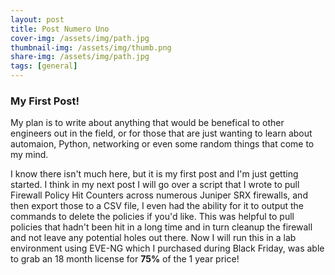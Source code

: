 ```yaml
---
layout: post
title: Post Numero Uno
cover-img: /assets/img/path.jpg
thumbnail-img: /assets/img/thumb.png
share-img: /assets/img/path.jpg
tags: [general]
---
```


### My First Post!
My plan is to write about anything that would be benefical to other engineers out in the field, or for those that are just wanting to learn about automaion, Python, networking or even some random things that come to my mind.

I know there isn't much here, but it is my first post and I'm just getting started. I think in my next post I will go over a script that I wrote to pull Firewall Policy Hit Counters across numerous Juniper SRX firewalls, and then export those to a CSV file, I even had the ability for it to output the commands to delete the policies if you'd like. This was helpful to pull policies that hadn't been hit in a long time and in turn cleanup the firewall and not leave any potential holes out there. Now I will run this in a lab environment using EVE-NG which I purchased during Black Friday, was able to grab an 18 month license for **75%** of the 1 year price!
